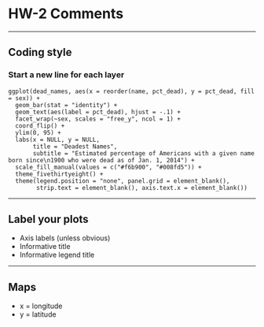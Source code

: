 # HW-2 Comments

---

## Coding style

### Start a new line for each layer

```
ggplot(dead_names, aes(x = reorder(name, pct_dead), y = pct_dead, fill = sex)) +
  geom_bar(stat = "identity") +
  geom_text(aes(label = pct_dead), hjust = -.1) +
  facet_wrap(~sex, scales = "free_y", ncol = 1) +
  coord_flip() +
  ylim(0, 95) +
  labs(x = NULL, y = NULL, 
       title = "Deadest Names",
       subtitle = "Estimated percentage of Americans with a given name born since\n1900 who were dead as of Jan. 1, 2014") +
  scale_fill_manual(values = c("#f6b900", "#008fd5")) +
  theme_fivethirtyeight() +
  theme(legend.position = "none", panel.grid = element_blank(), 
        strip.text = element_blank(), axis.text.x = element_blank())
```

---

## Label your plots

- Axis labels (unless obvious)
- Informative title
- Informative legend title

---

## Maps

- x = longitude
- y = latitude
